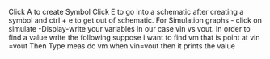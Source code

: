 Click A to create Symbol
Click E to go into a schematic after creating a symbol and ctrl + e to get out of schematic.
For Simulation graphs - click on simulate -Display-write your variables in our case vin vs vout. 
In order to find a value write the following
suppose i want to find vm that is point at vin =vout
Then Type
meas dc vm when vin=vout
then it prints  the value
